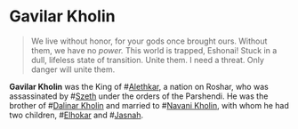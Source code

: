 # Gavilar Kholin

> We live without honor, for your gods once brought ours. Without them, we have no _power._ This world is trapped, Eshonai! Stuck in a dull, lifeless state of transition. Unite them. I need a threat. Only danger will unite them.

**Gavilar Kholin** was the King of #[Alethkar](locations/alethkar), a nation on Roshar, who was assassinated by #[Szeth](characters/szeth) under the orders of the Parshendi. He was the brother of #[Dalinar Kholin](characters/dalinar) and married to #[Navani Kholin](characters/navani), with whom he had two children, #[Elhokar](characters/elhokar) and #[Jasnah](characters/jasnah).
